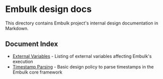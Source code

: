 # Embulk design docs

This directory contains Embulk project's internal design documentation in Markdown.


## Document Index

* [External Variables](external_variables.md) - Listing of external variables affecting Embulk's execution
* [Timestamp Parsing](timestamp_parsing.md) - Basic design policy to parse timestamps in the Embulk core framework

